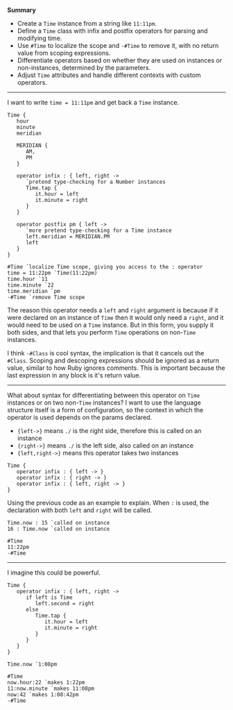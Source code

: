 **Summary**
- Create a `Time` instance from a string like `11:11pm`.
- Define a `Time` class with infix and postfix operators for parsing and modifying time.
- Use `#Time` to localize the scope and `-#Time` to remove it, with no return value from scoping expressions.
- Differentiate operators based on whether they are used on instances or non-instances, determined by the parameters.
- Adjust `Time` attributes and handle different contexts with custom operators.

---

I want to write `time = 11:11pm` and get back a `Time` instance.
```
Time {
   hour
   minute
   meridian
   
   MERIDIAN {
      AM,
      PM
   }
   
   operator infix : { left, right ->
      `pretend type-checking for a Number instances
      Time.tap {
         it.hour = left
         it.minute = right
      }
   }
   
   operator postfix pm { left ->
      `more pretend type-checking for a Time instance
      left.meridian = MERIDIAN.PM
      left
   }
}

#Time `localize Time scope, giving you access to the : operator
time = 11:22pm `Time(11:22pm)
time.hour `11
time.minute `22
time.meridian `pm
-#Time `remove Time scope
```
The reason this operator needs a `left` and `right` argument is because if it were declared on an instance of `Time` then it would only need a `right`, and it would need to be used on a `Time` instance. But in this form, you supply it both sides, and that lets you perform `Time` operations on non-`Time` instances.

I think `-#Class` is cool syntax, the implication is that it cancels out the `#Class`. Scoping and descoping expressions should be ignored as a return value, similar to how Ruby ignores comments. This is important because the last expression in any block is it's return value.

---

What about syntax for differentiating between this operator on `Time` instances or on two non-`Time` instances? I want to use the language structure itself is a form of configuration, so the context in which the operator is used depends on the params declared.

- `{left->}` means `./` is the right side, therefore this is called on an instance
- `{right->}` means `./` is the left side, also called on an instance
- `{left,right->}` means this operator takes two instances

```
Time {
   operator infix : { left -> }
   operator infix : { right -> }
   operator infix : { left, right -> }
}
```
Using the previous code as an example to explain. When `:` is used, the declaration with both `left` and `right` will be called. 
```
Time.now : 15 `called on instance
16 : Time.now `called on instance

#Time
11:22pm
-#Time
```
---
I imagine this could be powerful.
```
Time {
   operator infix : { left, right ->
      if left is Time
         left.second = right
      else
         Time.tap {
            it.hour = left
            it.minute = right
         }
      }
   }
}

Time.now `1:08pm

#Time
now.hour:22 `makes 1:22pm
11:now.minute `makes 11:08pm
now:42 `makes 1:08:42pm
-#Time
```
